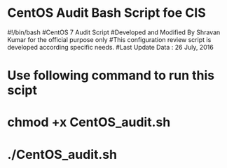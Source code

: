 # CentOS Audit Bash Script foe CIS


#!/bin/bash
#CentOS 7 Audit Script
#Developed and Modified By Shravan Kumar for the official purpose only
#This configuration review script is developed according specific needs.
#Last Update Data : 26 July, 2016
# Use following command to run this scipt 
# chmod +x CentOS_audit.sh
# ./CentOS_audit.sh
